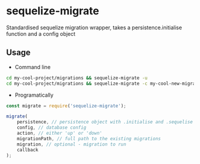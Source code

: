 # sequelize-migrate
Standardised sequelize migration wrapper, takes a persistence.initialise function and a config object

## Usage
- Command line

``` bash
cd my-cool-project/migrations && sequelize-migrate -u
cd my-cool-project/migrations && sequelize-migrate -c my-cool-new-migration
```

- Programatically

``` javascript
const migrate = require('sequelize-migrate');

migrate(
    persistence, // persistence object with .initialise and .sequelise
    config, // database config
    action, // either 'up' or 'down'
    migrationPath, // full path to the existing migrations
    migration, // optional - migration to run
    callback
);
```
